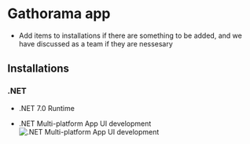 # Gathorama app
- Add items to installations if there are something to be added, and we have discussed as a team if they are nessesary

## Installations

### .NET

* .NET 7.0 Runtime 
 
* .NET Multi-platform App UI development
![.NET Multi-platform App UI development](https://user-images.githubusercontent.com/939291/189329197-0fe2678c-eb57-4177-a3a1-0dbbcada946c.png)

